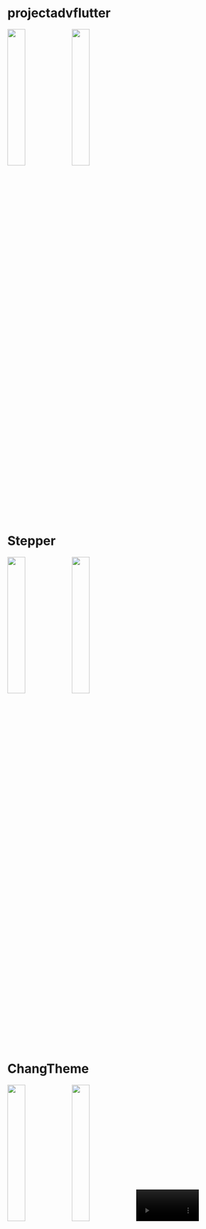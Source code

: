 # projectadvflutter

<img src="https://github.com/user-attachments/assets/882982a3-df6d-418b-a3e2-f6b2c7546b55" heigth=22% width=28%>
<img src="https://github.com/user-attachments/assets/adc1babc-7fbc-4c8a-bb89-2535a413f491" heigth=22% width=28%>

# Stepper 
<img src="https://github.com/user-attachments/assets/0271e641-60fd-495d-821c-cac1e4091ba7" heigth=22% width=28%>
<img src="https://github.com/user-attachments/assets/c0152141-a305-4c04-8ee9-eaa0b2a3d64e" heigth=22% width=28%>




# ChangTheme
<img src="https://github.com/user-attachments/assets/c570082c-9be0-4311-88a6-f39fac42df04" heigth=22% width=28%>
<img src="https://github.com/user-attachments/assets/a831c4db-c7c1-4397-b227-77d7be22dd77" heigth=22% width=28%>
<video src="https://github.com/user-attachments/assets/c5cf90fc-3ccd-4057-82ef-79dd91062b7b" heigth=22% width=28%>
<video src="https://github.com/user-attachments/assets/f2d212ed-a1e2-46c7-9e90-c667fdc612ce" heigth=22% width=28%>
